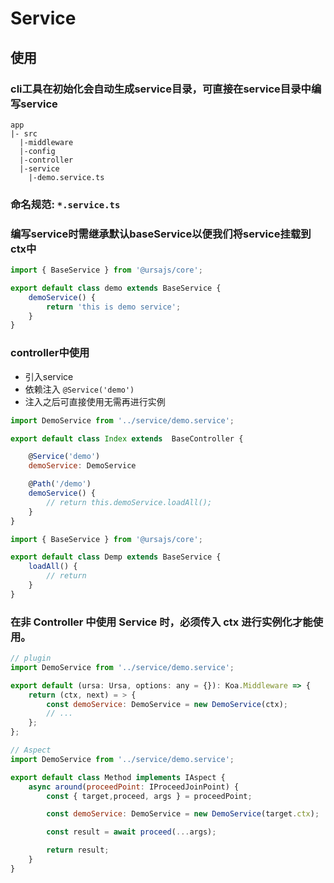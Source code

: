 # Service

## 使用
### cli工具在初始化会自动生成service目录，可直接在service目录中编写service
```
app
|- src
  |-middleware
  |-config
  |-controller
  |-service
    |-demo.service.ts
```
### 命名规范: ```*.service.ts```
### 编写service时需继承默认baseService以便我们将service挂载到ctx中

```javascript
import { BaseService } from '@ursajs/core';

export default class demo extends BaseService {
    demoService() {
        return 'this is demo service';
    }
}
```

### controller中使用
- 引入service
- 依赖注入  ```@Service('demo')```
- 注入之后可直接使用无需再进行实例
```javascript
import DemoService from '../service/demo.service';

export default class Index extends  BaseController {

    @Service('demo')
    demoService: DemoService

    @Path('/demo')
    demoService() {
        // return this.demoService.loadAll();
    }
}
```

```javascript
import { BaseService } from '@ursajs/core';

export default class Demp extends BaseService {
    loadAll() {
        // return
    }
}
```

### 在非 Controller 中使用 Service 时，必须传入 ctx 进行实例化才能使用。

```javascript
// plugin
import DemoService from '../service/demo.service';

export default (ursa: Ursa, options: any = {}): Koa.Middleware => {
    return (ctx, next) = > {
        const demoService: DemoService = new DemoService(ctx);
        // ...
    };
};
```

```javascript
// Aspect
import DemoService from '../service/demo.service';

export default class Method implements IAspect {
    async around(proceedPoint: IProceedJoinPoint) {
        const { target,proceed, args } = proceedPoint;

        const demoService: DemoService = new DemoService(target.ctx);

        const result = await proceed(...args);

        return result;
    }
}
```
